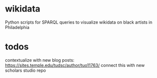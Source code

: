 # wikidata

Python scripts for SPARQL queries to visualize wikidata on black artists in Philadelphia

# todos

contextualize with new blog posts: https://sites.temple.edu/tudsc/author/tuo11763/
connect this with new scholars studio repo
